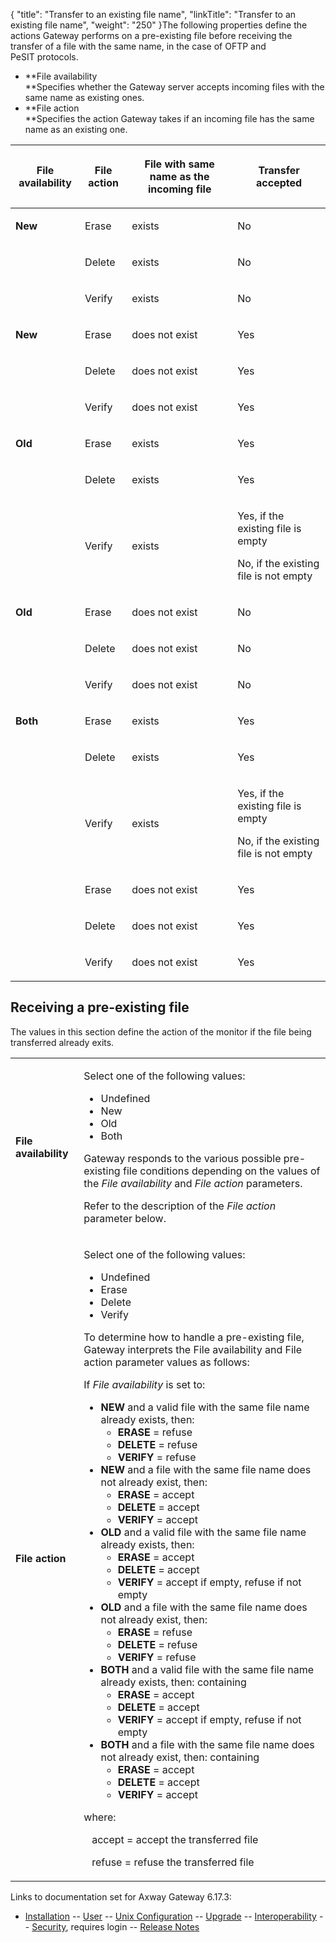 {
    "title": "Transfer to an existing file name",
    "linkTitle": "Transfer to an existing file name",
    "weight": "250"
}The following properties define the actions Gateway performs on a pre-existing file before receiving the transfer of a file with the same name, in the case of OFTP and PeSIT protocols.

-   **File availability  
    **Specifies whether the Gateway server accepts incoming files with the same name as existing ones.
-   **File action  
    **Specifies the action Gateway takes if an incoming file has the same name as an existing one.

<table>
         
         
         
         
         
   
   <thead>
      <tr>
<th class="HeadE-Column1-Header1"><p>File
availability</p>         </th>
<th class="HeadE-Column1-Header1"><p>File
action</p>         </th>
<th class="HeadE-Column1-Header1"><p>File
with same name as the incoming file</p>         </th>
<th class="HeadD-Column1-Header1"><p>Transfer
accepted</p>         </th>
      </tr>
   </thead>
   <tbody>
      <tr>
         <td><p><strong>New</strong></p>         </td>
         <td><p>Erase</p>         </td>
         <td><p>exists</p>         </td>
         <td><p>No</p>         </td>
      </tr>
      <tr>
         <td>         </td>
         <td><p>Delete</p>         </td>
         <td><p>exists</p>         </td>
         <td><p>No</p>         </td>
      </tr>
      <tr>
         <td>         </td>
         <td><p>Verify</p>         </td>
         <td><p>exists</p>         </td>
         <td><p>No</p>         </td>
      </tr>
      <tr>
         <td><p><strong>New</strong></p>         </td>
         <td><p>Erase</p>         </td>
         <td><p>does not exist</p>         </td>
         <td><p>Yes</p>         </td>
      </tr>
      <tr>
         <td>         </td>
         <td><p>Delete</p>         </td>
         <td><p>does not exist</p>         </td>
         <td><p>Yes</p>         </td>
      </tr>
      <tr>
         <td>         </td>
         <td><p>Verify</p>         </td>
         <td><p>does not exist</p>         </td>
         <td><p>Yes</p>         </td>
      </tr>
      <tr>
         <td><p><strong>Old</strong></p>         </td>
         <td><p>Erase</p>         </td>
         <td><p>exists</p>         </td>
         <td><p>Yes</p>         </td>
      </tr>
      <tr>
         <td>         </td>
         <td><p>Delete</p>         </td>
         <td><p>exists</p>         </td>
         <td><p>Yes</p>         </td>
      </tr>
      <tr>
         <td>         </td>
         <td><p>Verify</p>         </td>
         <td><p>exists</p>         </td>
         <td><p>Yes, if the existing file is empty</p>
<p>No, if the existing file is not empty</p>         </td>
      </tr>
      <tr>
         <td><p><strong>Old</strong></p>         </td>
         <td><p>Erase</p>         </td>
         <td><p>does not exist</p>         </td>
         <td><p>No</p>         </td>
      </tr>
      <tr>
         <td>         </td>
         <td><p>Delete</p>         </td>
         <td><p>does not exist</p>         </td>
         <td><p>No</p>         </td>
      </tr>
      <tr>
         <td>         </td>
         <td><p>Verify</p>         </td>
         <td><p>does not exist</p>         </td>
         <td><p>No</p>         </td>
      </tr>
      <tr>
         <td><p><strong>Both</strong></p>         </td>
         <td><p>Erase</p>         </td>
         <td><p>exists</p>         </td>
         <td><p>Yes</p>         </td>
      </tr>
      <tr>
         <td>         </td>
         <td><p>Delete</p>         </td>
         <td><p>exists</p>         </td>
         <td><p>Yes</p>         </td>
      </tr>
      <tr>
         <td>         </td>
         <td><p>Verify</p>         </td>
         <td><p>exists</p>         </td>
         <td><p>Yes, if the existing file is empty</p>
<p>No, if the existing file is not empty</p>         </td>
      </tr>
      <tr>
         <td>         </td>
         <td><p>Erase</p>         </td>
         <td><p>does not exist</p>         </td>
         <td><p>Yes</p>         </td>
      </tr>
      <tr>
         <td>         </td>
         <td><p>Delete</p>         </td>
         <td><p>does not exist</p>         </td>
         <td><p>Yes</p>         </td>
      </tr>
      <tr>
         <td>         </td>
         <td><p>Verify</p>         </td>
         <td><p>does not exist</p>         </td>
         <td><p>Yes</p>         </td>
      </tr>
   </tbody>
</table>

## Receiving a pre-existing file

The values in this section
define the action of the monitor if the file being transferred already exits.

<table>
         
         
         
   
   <tbody>
      <tr>
         <td><p><strong>File availability</strong></p>         </td>
         <td><p>Select one of the following values:</p>
<ul>
<li>Undefined</li>
<li>New</li>
<li>Old</li>
<li>Both</li>
</ul>
<p>Gateway responds to the various possible pre-existing file
conditions depending on the values of the <em>File availability</em> and <em>File
action</em> parameters.</p>
<p>Refer to the description of the <em>File action</em>
parameter below.</p>         </td>
      </tr>
      <tr>
         <td><p><strong>File action</strong></p>         </td>
         <td><p>Select one of the following values:</p>
<ul>
<li>Undefined</li>
<li>Erase</li>
<li>Delete</li>
<li>Verify</li>
</ul>
<p>To determine how to handle a pre-existing file, Gateway
interprets the File availability and File action parameter
values as follows:</p>
<p>If <em>File availability</em> is set to:</p>
<ul>
<li><strong>NEW</strong> and a valid file with the same file name already exists, then:
<ul>
<li><strong>ERASE</strong> = refuse</li>
<li><strong>DELETE</strong> = refuse</li>
<li><strong>VERIFY</strong> = refuse</li>
</ul></li>
<li><strong>NEW</strong> and a file with the same file name does not already exist, then:
<ul>
<li><strong>ERASE</strong> = accept</li>
<li><strong>DELETE</strong> = accept</li>
<li><strong>VERIFY</strong> = accept</li>
</ul></li>
<li><strong>OLD</strong> and a valid file with the same file name already exists, then:
<ul>
<li><strong>ERASE</strong> = accept</li>
<li><strong>DELETE</strong> = accept</li>
<li><strong>VERIFY</strong> = accept if empty, refuse if not empty</li>
</ul></li>
<li><strong>OLD</strong> and a file with the same file name does not already exist, then:
<ul>
<li><strong>ERASE</strong> = refuse</li>
<li><strong>DELETE</strong> = refuse</li>
<li><strong>VERIFY</strong> = refuse</li>
</ul></li>
<li><strong>BOTH</strong> and a valid file with the same file name already exists, then:
containing
<ul>
<li><strong>ERASE</strong> = accept</li>
<li><strong>DELETE</strong> = accept</li>
<li><strong>VERIFY</strong> = accept if empty, refuse if not empty</li>
</ul></li>
<li><strong>BOTH</strong> and a file with the same file name does not already exist, then:
containing
<ul>
<li><strong>ERASE</strong> = accept</li>
<li><strong>DELETE</strong> = accept</li>
<li><strong>VERIFY</strong> = accept</li>
</ul></li>
</ul>
<p>where:</p>
<p>   accept = accept the transferred file</p>
<p>   refuse = refuse the transferred file</p>         </td>
      </tr>
   </tbody>
</table>

Links to documentation set for Axway Gateway <span class="mc-variable axway_variables.Release_Number variable">6.17.3</span>:

-   [Installation](#) -- [User](#) -- [Unix Configuration](#) -- [Upgrade](#) -- [Interoperability](#) -- [Security](#), requires login -- [Release Notes](#)
